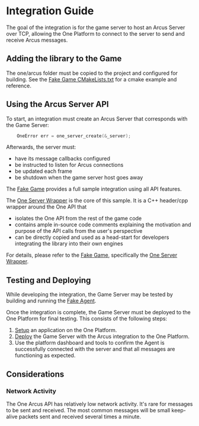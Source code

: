 # Integration Guide

The goal of the integration is for the game server to host an Arcus Server over TCP, allowing the One Platform to connect to the server to send and receive Arcus messages.

## Adding the library to the Game

The one/arcus folder must be copied to the project and configured for building. See the [Fake Game CMakeLists.txt](../one/game/CMakeLists.txt) for a cmake example and reference.

## Using the Arcus Server API

To start, an integration must create an Arcus Server that corresponds with the Game Server:

```c++
    OneError err = one_server_create(&_server);
```
Afterwards, the server must:
- have its message callbacks configured
- be instructed to listen for Arcus connections
- be updated each frame
- be shutdown when the game server host goes away

The [Fake Game](../one/game/readme.md) provides a full sample integration using all API features.

The [One Server Wrapper](../one/game/one_server_wrapper.h) is the core of this sample. It is a C++ header/cpp wrapper around the One API that

- isolates the One API from the rest of the game code
- contains ample in-source code comments explaining the motivation and purpose of the API calls from the user's perspective
- can be directly copied and used as a head-start for developers integrating the library into their own engines

For details, please refer to the [Fake Game](../one/game/readme.md), specifically the [One Server Wrapper](../one/game/one_server_wrapper.h).

## Testing and Deploying

While developing the integration, the Game Server may be tested by building and running the [Fake Agent](../one/agent/readme.md).

Once the integration is complete, the Game Server must be deployed to the One Platform for final testing. This consists of the following steps:
1. [Setup](https://www.i3d.net/docs/one/odp/Platform-Overview/) an application on the One Platform.
2. [Deploy](https://www.i3d.net/docs/one/odp/Platform-Processes/Deployment-Process/) the Game Server with the Arcus integration to the One Platform.
3. Use the platform dashboard and tools to confirm the Agent is successfully connected with the server and that all messages are functioning as expected.

## Considerations

### Network Activity

The One Arcus API has relatively low network activity. It's rare for messages to be sent and received. The most common messages will be small keep-alive packets sent and received several times a minute.